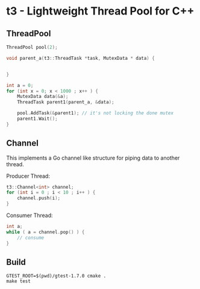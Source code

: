 t3 - Lightweight Thread Pool for C++
======================================


## ThreadPool

```cc
ThreadPool pool(2);

void parent_a(t3::ThreadTask *task, MutexData * data) {


}

int a = 0;
for (int x = 0; x < 1000 ; x++ ) {
    MutexData data(&a);
    ThreadTask parent1(parent_a, &data);

    pool.AddTask(&parent1); // it's not locking the done mutex
    parent1.Wait();
}
```

## Channel

This implements a Go channel like structure for piping data to another thread.


Producer Thread:

```cc
t3::Channel<int> channel;
for (int i = 0 ; i < 10 ; i++ ) {
    channel.push(i);
}
```

Consumer Thread:

```cc
int a;
while ( a = channel.pop() ) {
    // consume
}
```

## Build

    GTEST_ROOT=$(pwd)/gtest-1.7.0 cmake .
    make test
